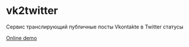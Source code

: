 vk2twitter
==========

Сервис транслирующий публичные посты Vkontakte в Twitter статусы

[Online demo](http://vk2twitter.nomadic.name/)